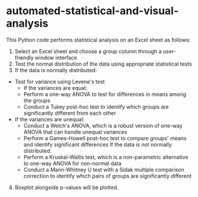 # automated-statistical-and-visual-analysis
This Python code performs statistical analysis on an Excel sheet as follows:

1. Select an Excel sheet and choose a group column through a user-friendly window interface
2. Test the normal distribution of the data using appropriate statistical tests
3. If the data is normally distributed:
  - Test for variance using Levene's test
    - If the variances are equal:
    - Perform a one-way ANOVA to test for differences in means among the groups
    - Conduct a Tukey post-hoc test to identify which groups are significantly different from each other
  - If the variances are unequal:
    - Conduct a Welch's ANOVA, which is a robust version of one-way ANOVA that can handle unequal variances
    - Perform a Games-Howell post-hoc test to compare groups' means and identify significant differences
  If the data is not normally distributed:
    - Perform a Kruskal-Wallis test, which is a non-parametric alternative to one-way ANOVA for non-normal data
    - Conduct a Mann-Whitney U test with a Sidak multiple comparison correction to identify which pairs of groups are significantly different
 4. Boxplot alongside p-values will be plotted.
